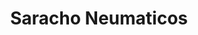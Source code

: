 ---
title: "Saracho Neumaticos"
url: /ciudad-autonoma-de-buenos-aires/saracho-neumaticos/
shop: neumáticos
---